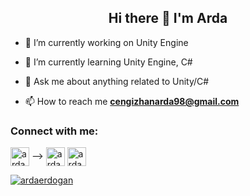 <h2 align="center">Hi there 👋 I'm Arda</h2>

<p>

- 🔭 I’m currently working on Unity Engine

- 🌱 I’m currently learning Unity Engine, C#

- 💬 Ask me about anything related to Unity/C#

- 📫 How to reach me **cengizhanarda98@gmail.com**
</p>

<h3 align="left">Connect with me:</h3>
<p align="left">
<a href="https://www.linkedin.com/in/arda-erdogan/" target="blank" rel=”noopener”><img align="center" src="https://velanovascular.com/wp-content/uploads/2020/06/LinkedIn.png" alt="arda-linkedin" height="30" width="30" /></a> -->
<a href="https://discordapp.com/users/238976488869724162" target="blank" rel=”noopener”><img align="center" src="https://seeklogo.com/images/D/discord-logo-134E148657-seeklogo.com.png" alt="arda-discord" height="30" width="30" /></a>
<a href="https://t.me/cardaerdogan" target="blank" rel="noopener"><img align="center" src="https://seeklogo.com/images/T/telegram-new-2019-logo-060F2D4B81-seeklogo.com.png" alt="arda-telegram" height="30" width="30" /></a>
</p>

<p align="left"> <a href="https://github.com/ryo-ma/github-profile-trophy"><img src="https://github-profile-trophy.vercel.app/?username=ArdaEr&title=Commit,MultiLanguage,Repositories,Stars,PullRequest,Issues&margin-w=5&no-bg=true" alt="ardaerdogan" /></a> </p>
<p>